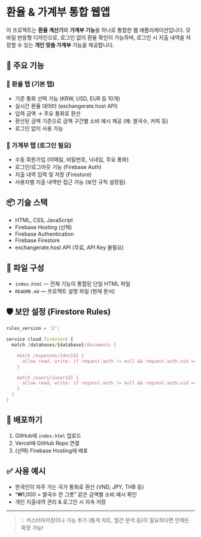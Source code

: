 # 환율 & 가계부 통합 웹앱

이 프로젝트는 **환율 계산기**와 **가계부 기능**을 하나로 통합한 웹 애플리케이션입니다.
모바일 반응형 디자인으로, 로그인 없이 환율 확인이 가능하며, 로그인 시 지출 내역을 저장할 수 있는 **개인 맞춤 가계부** 기능을 제공합니다.

## 🔧 주요 기능

### 💱 환율 탭 (기본 탭)

* 기준 통화 선택 가능 (KRW, USD, EUR 등 10개)
* 실시간 환율 데이터 (exchangerate.host API)
* 입력 금액 → 주요 통화로 환산
* 환산된 금액 기준으로 금액 구간별 소비 예시 제공 (예: 쌀국수, 커피 등)
* 로그인 없이 사용 가능

### 🧾 가계부 탭 (로그인 필요)

* 수동 회원가입 (이메일, 비밀번호, 닉네임, 주요 통화)
* 로그인/로그아웃 기능 (Firebase Auth)
* 지출 내역 입력 및 저장 (Firestore)
* 사용자별 지출 내역만 접근 가능 (보안 규칙 설정됨)

## 📦 기술 스택

* HTML, CSS, JavaScript
* Firebase Hosting (선택)
* Firebase Authentication
* Firebase Firestore
* exchangerate.host API (무료, API Key 불필요)

## 📁 파일 구성

* `index.html` — 전체 기능이 통합된 단일 HTML 파일
* `README.md` — 프로젝트 설명 파일 (현재 문서)

## 🛡 보안 설정 (Firestore Rules)

```js
rules_version = '2';

service cloud.firestore {
  match /databases/{database}/documents {

    match /expenses/{docId} {
      allow read, write: if request.auth != null && request.auth.uid == resource.data.uid;
    }

    match /users/{userId} {
      allow read, write: if request.auth != null && request.auth.uid == userId;
    }
  }
}
```

## 🚀 배포하기

1. GitHub에 `index.html` 업로드
2. Vercel에 GitHub Repo 연결
3. (선택) Firebase Hosting에 배포

## ✅ 사용 예시

* 한국인이 자주 가는 국가 통화로 환산 (VND, JPY, THB 등)
* “₩1,000 = 쌀국수 한 그릇” 같은 금액별 소비 예시 확인
* 개인 지출내역 관리 & 로그인 시 지속 저장

---

> 💡 커스터마이징이나 기능 추가 (통계 차트, 월간 분석 등)이 필요하다면 언제든 확장 가능!

